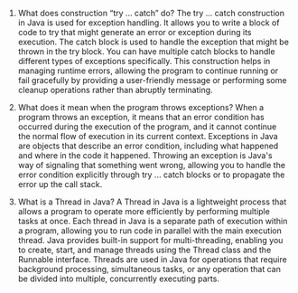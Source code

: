 1) What does construction “try … catch” do?
The try ... catch construction in Java is used for exception handling. It allows you to write a block of code to try that might generate an error or exception during its execution. The catch block is used to handle the exception that might be thrown in the try block. You can have multiple catch blocks to handle different types of exceptions specifically. This construction helps in managing runtime errors, allowing the program to continue running or fail gracefully by providing a user-friendly message or performing some cleanup operations rather than abruptly terminating.

2) What does it mean when the program throws exceptions?
When a program throws an exception, it means that an error condition has occurred during the execution of the program, and it cannot continue the normal flow of execution in its current context. Exceptions in Java are objects that describe an error condition, including what happened and where in the code it happened. Throwing an exception is Java's way of signaling that something went wrong, allowing you to handle the error condition explicitly through try ... catch blocks or to propagate the error up the call stack.

3) What is a Thread in Java?
A Thread in Java is a lightweight process that allows a program to operate more efficiently by performing multiple tasks at once. Each thread in Java is a separate path of execution within a program, allowing you to run code in parallel with the main execution thread. Java provides built-in support for multi-threading, enabling you to create, start, and manage threads using the Thread class and the Runnable interface. Threads are used in Java for operations that require background processing, simultaneous tasks, or any operation that can be divided into multiple, concurrently executing parts.
